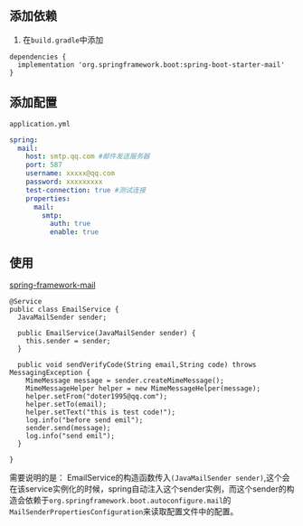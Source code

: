 ## 添加依赖
1. 在`build.gradle`中添加
```
dependencies {
  implementation 'org.springframework.boot:spring-boot-starter-mail'
}
```
## 添加配置
`application.yml`
```yml
spring:
  mail:
    host: smtp.qq.com #邮件发送服务器
    port: 587
    username: xxxxx@qq.com
    password: xxxxxxxxx
    test-connection: true #测试连接
    properties:
      mail:
        smtp:
          auth: true
          enable: true
```
## 使用
[spring-framework-mail](https://docs.spring.io/spring-framework/docs/current/spring-framework-reference/integration.html#mail)
```
@Service
public class EmailService {
  JavaMailSender sender;

  public EmailService(JavaMailSender sender) {
    this.sender = sender;
  }

  public void sendVerifyCode(String email,String code) throws MessagingException {
    MimeMessage message = sender.createMimeMessage();
    MimeMessageHelper helper = new MimeMessageHelper(message);
    helper.setFrom("doter1995@qq.com");
    helper.setTo(email);
    helper.setText("this is test code!");
    log.info("before send emil");
    sender.send(message);
    log.info("send emil");
  }

}
```
需要说明的是：
EmailService的构造函数传入`(JavaMailSender sender)`,这个会在该service实例化的时候，spring自动注入这个sender实例，而这个sender的构造会依赖于`org.springframework.boot.autoconfigure.mail`的`MailSenderPropertiesConfiguration`来读取配置文件中的配置。
